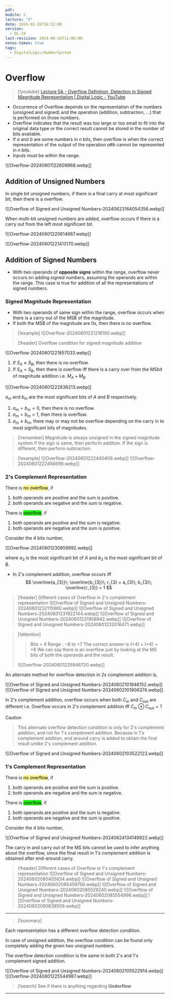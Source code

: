 ```yaml
---
pdf: 
module: 2
lecture: "5"
date: 2024-02-26T16:52:00
version:
  - DL-24
last-revision: 2024-06-24T11:06:00
notes-taken: true
tags:
  - DigitalLogic/NumberSystem
---
```

# Overflow

> [!youtube] 
> [Lecture 5A - Overflow Definition, Detection in Signed Magnitude Representation | Digital Logic - YouTube](https://www.youtube.com/watch?v=GJvjGaiKbcA)

- Occurrence of Overflow depends on the representation of the numbers (unsigned and signed) and the operation (addition, subtraction, ...) that is performed on those numbers.
- Overflow indicates that the result was too large or too small to fit into the original data type or the correct result cannot be stored in the number of bits available.
- If $a$ and $b$ are some numbers in $n$ bits, then overflow is when the correct representation of the output of the operation $a \# b$ cannot be represented in $n$ bits.
- Inputs must be within the range. 

![[Overflow-20240601122609968.webp]]
## Addition of Unsigned Numbers

In single bit unsigned numbers, if there is a final carry at most significant bit, then there is a overflow.

![[Overflow of Signed and Unsigned Numbers-20240623164054356.webp]]

When multi-bit unsigned numbers are added, overflow occurs if there is a carry out from the left most significant bit.

![[Overflow-20240601220614667.webp]]

![[Overflow-20240601221413170.webp]]

## Addition of Signed Numbers

- With two operands of **opposite signs** within the range, overflow never occurs on adding signed numbers, assuming the operands are within the range. This case is true for addition of all the representations of signed numbers.

### Signed Magnitude Representation

- With two operands of same sign within the range, overflow occurs when there is a carry out of the MSB of the magnitude. 
- If both the MSB of the magnitude are 0s, then there is no overflow.

> [!example] 
> ![[Overflow-20240601221216190.webp]]

> [!header] Overflow condition for signed magnitude addition

![[Overflow-20240601221857033.webp]]

1. If $S_{A} \not= S_{B}$, then there is no overflow.
2. If $S_{A} = S_{B}$, then there is overflow iff there is a carry over from the MSbit of magnitude addition i.e. $M_{A} + M_{B}$

![[Overflow-20240601222836213.webp]]

$a_{m}$ and $b_{m}$ are the most significant bits of $A$ and $B$ respectively.
1. $a_{m} = b_{m} = 0$, then there is no overflow.
2. $a_{m} = b_{m} = 1$, then there is overflow. 
3. $a_{m} \not= b_{m}$, there may or may not be overflow depending on the carry in to most significant bits of magnitudes.

> [!remember] 
> Magnitude is always unsigned in the signed magnitude system
> If the sign is same, then perform addition.
> If the sign is different, then perform subtraction.

> [!example] 
> ![[Overflow-20240601222440409.webp]]
> ![[Overflow-20240601222456699.webp]]

### 2's Complement Representation

There is <mark style="background-color: #fff88f; color: black">no overflow</mark>, if
1. both operands are positive and the sum is positive.
2. both operands are negative and the sum is negative.

There is <mark style="background-color: #1EFF00; color: black">overflow</mark>, if
1. both operands are positive and the sum is negative.
2. both operands are negative and the sum is positive.

Consider the $4$ bits number,

![[Overflow-20240601230859892.webp]]

where $a_{3}$ is the most significant bit of $A$ and $b_{3}$ is the most significant bit of $B$.

- In 2's complement addition, overflow occurs iff
$$
\overline{a_{3}}\; \overline{b_{3}}\; r_{3} + a_{3}\; b_{3}\; \overline{r_{3}} = 1
$$

> [!header] Different cases of Overflow in 2's complement representation
> ![[Overflow of Signed and Unsigned Numbers-20240601232115960.webp]]
> ![[Overflow of Signed and Unsigned Numbers-20240601231922144.webp]]
> ![[Overflow of Signed and Unsigned Numbers-20240601231958942.webp]]
> ![[Overflow of Signed and Unsigned Numbers-20240601232016471.webp]]

> [!attention] 
>> Bits = $4$
>> Range : $-8$ to $+7$
>> The correct answer is $(+4) + (+4) = +8$
>> We can say there is an overflow just by looking at the MS bits of both the operands and the result.
> 
> ![[Overflow-20240601225846720.webp]]

An alternate method for overflow detection in 2s complement addition is,

![[Overflow of Signed and Unsigned Numbers-20240602101846152.webp]]
![[Overflow of Signed and Unsigned Numbers-20240602101906374.webp]]

In 2's complement addition, overflow occurs when both $C_{\text{in}}$ and $C_{\text{out}}$ are different i.e. Overflow occurs in 2's complement addition iff $C_{\text{in}} \oplus C_{\text{out}} = 1$

> [!caution] 
>> This alternate overflow detection condition is only for 2's complement addition, and not for 1's complement addition. Because in 1's complement addition, end around carry is added to obtain the final result unlike 2's complement addition.
> 
> ![[Overflow of Signed and Unsigned Numbers-20240602103522123.webp]]

### 1's Complement Representation

There is <mark style="background-color: #fff88f; color: black">no overflow</mark>, if
1. both operands are positive and the sum is positive.
2. both operands are negative and the sum is negative.

There is <mark style="background-color: #1EFF00; color: black">overflow</mark>, if
1. both operands are positive and the sum is negative.
2. both operands are negative and the sum is positive.

Consider the 4 bits number,

![[Overflow of Signed and Unsigned Numbers-20240624134149922.webp]]

The carry in and carry out of the MS bits cannot be used to infer anything about the overflow, since the final result in 1's complement addition is obtained after end-around carry.

> [!header] Different cases of Overflow in 1's complement representation
> ![[Overflow of Signed and Unsigned Numbers-20240602085405634.webp]]
> ![[Overflow of Signed and Unsigned Numbers-20240602085459756.webp]]
> ![[Overflow of Signed and Unsigned Numbers-20240602085529240.webp]]
> ![[Overflow of Signed and Unsigned Numbers-20240602085554996.webp]]
> ![[Overflow of Signed and Unsigned Numbers-20240602090838509.webp]]

---
> [!summary] 

Each representation has a different overflow detection condition.

In case of unsigned addition, the overflow condition can be found only completely adding the given two unsigned numbers.

The overflow detection condition is the same in both 2's and 1's complement signed addition.

![[Overflow of Signed and Unsigned Numbers-20240602105522914.webp]]
![[Overflow-20240601225544987.webp]]

> [!search] 
> See if there is anything regarding **Underflow**

---